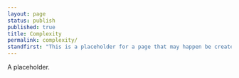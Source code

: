 ```yaml
---
layout: page
status: publish
published: true
title: Complexity
permalink: complexity/
standfirst: "This is a placeholder for a page that may happen be created."
---
```


A placeholder.